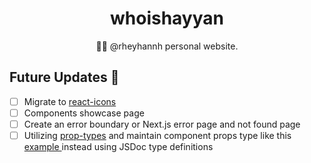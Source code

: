 <h1 align="center">whoishayyan</h1>
<p align="center">
🧙‍♂️ @rheyhannh personal website.
</p>

## Future Updates 📅 
- [ ] Migrate to [react-icons](https://react-icons.github.io/react-icons/)
- [ ] Components showcase page
- [ ] Create an error boundary or Next.js error page and not found page
- [ ] Utilizing [prop-types](https://www.npmjs.com/package/prop-types) and maintain component props type like this [example ](https://stackoverflow.com/questions/71223891/react-and-jsdoc-how-to-document-a-react-component-properly)instead using JSDoc type definitions
